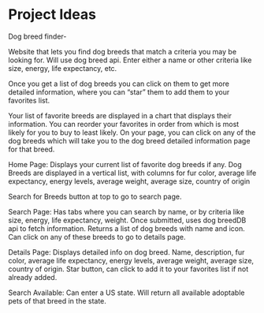 # Project Ideas

Dog breed finder-

Website that lets you find dog breeds that match a criteria you may be looking for. Will use dog breed api. Enter either a name or other criteria like size, energy, life expectancy, etc. 

Once you get a list of dog breeds you can click on them to get more detailed information, where you can “star” them to add them to your favorites list.


Your list of favorite breeds are displayed in a chart that displays their information. 
You can reorder your favorites in order from which is most likely for you to buy to least likely.
On your page, you can click on any of the dog breeds which will take you to the dog breed detailed information page for that breed. 




Home Page: Displays your current list of favorite dog breeds if any. 
Dog Breeds are displayed in a vertical list, with columns for fur color, average life expectancy, energy levels, average weight, average size, country of origin

Search for Breeds button at top to go to search page.


Search Page:  Has tabs where you can search by name, or by criteria like size, energy, life expectancy, weight. Once submitted, uses  dog breedDB api to fetch information. Returns a list of dog breeds with name and icon. Can click on any of these breeds to go to details page.

Details Page:  Displays detailed info on dog breed. Name, description, fur color, average life expectancy, energy levels, average weight, average size, country of origin. 
Star button, can click to add it to your favorites list if not already added. 

Search Available:  Can enter a US state.  Will return all available adoptable pets of that breed in the state. 


